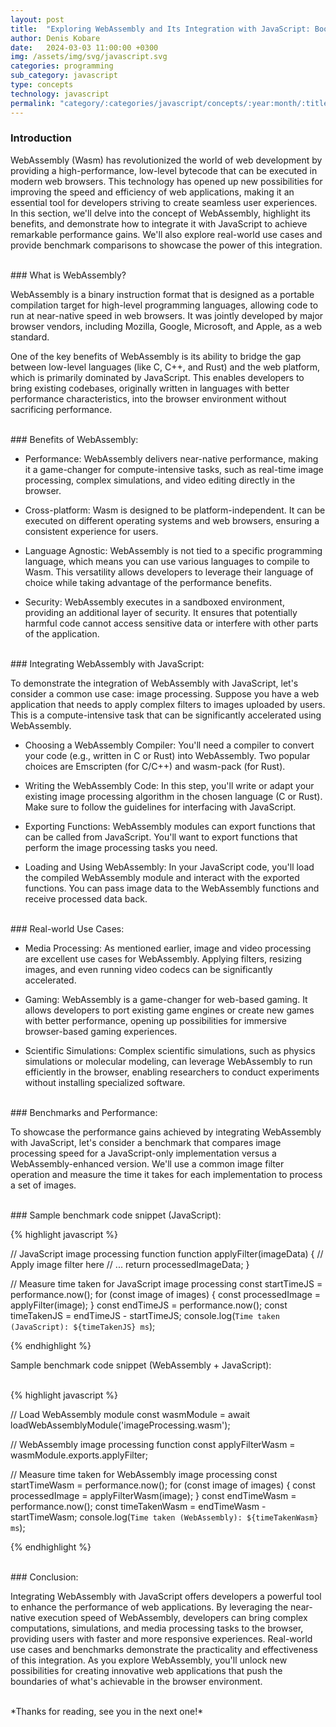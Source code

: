 ```yaml
---
layout: post
title:  "Exploring WebAssembly and Its Integration with JavaScript: Boosting Web Application Performance"
author: Denis Kobare
date:   2024-03-03 11:00:00 +0300
img: /assets/img/svg/javascript.svg
categories: programming
sub_category: javascript
type: concepts
technology: javascript
permalink: "category/:categories/javascript/concepts/:year:month/:title"
---
```



### Introduction

WebAssembly (Wasm) has revolutionized the world of web development by providing 
a high-performance, low-level bytecode that can be executed in modern web 
browsers. This technology has opened up new possibilities for improving the 
speed and efficiency of web applications, making it an essential tool for 
developers striving to create seamless user experiences. In this section, we'll 
delve into the concept of WebAssembly, highlight its benefits, and demonstrate 
how to integrate it with JavaScript to achieve remarkable performance gains. 
We'll also explore real-world use cases and provide benchmark comparisons to 
showcase the power of this integration.


<br>
### What is WebAssembly?

WebAssembly is a binary instruction format that is designed as a portable 
compilation target for high-level programming languages, allowing code to run at 
near-native speed in web browsers. It was jointly developed by major browser 
vendors, including Mozilla, Google, Microsoft, and Apple, as a web standard.

One of the key benefits of WebAssembly is its ability to bridge the gap between 
low-level languages (like C, C++, and Rust) and the web platform, which is 
primarily dominated by JavaScript. This enables developers to bring existing 
codebases, originally written in languages with better performance 
characteristics, into the browser environment without sacrificing performance.


<br>
### Benefits of WebAssembly:

- Performance: WebAssembly delivers near-native performance, making it a 
game-changer for compute-intensive tasks, such as real-time image processing, 
complex simulations, and video editing directly in the browser.

- Cross-platform: Wasm is designed to be platform-independent. It can be 
executed on different operating systems and web browsers, ensuring a consistent 
experience for users.

- Language Agnostic: WebAssembly is not tied to a specific programming language, 
which means you can use various languages to compile to Wasm. This versatility 
allows developers to leverage their language of choice while taking advantage of 
the performance benefits.

- Security: WebAssembly executes in a sandboxed environment, providing an 
additional layer of security. It ensures that potentially harmful code cannot 
access sensitive data or interfere with other parts of the application.


<br>
### Integrating WebAssembly with JavaScript:

To demonstrate the integration of WebAssembly with JavaScript, let's consider a 
common use case: image processing. Suppose you have a web application that needs 
to apply complex filters to images uploaded by users. This is a 
compute-intensive task that can be significantly accelerated using WebAssembly.

- Choosing a WebAssembly Compiler: You'll need a compiler to convert your code 
(e.g., written in C or Rust) into WebAssembly. Two popular choices are 
Emscripten (for C/C++) and wasm-pack (for Rust).

- Writing the WebAssembly Code: In this step, you'll write or adapt your 
existing image processing algorithm in the chosen language (C or Rust). Make 
sure to follow the guidelines for interfacing with JavaScript.

- Exporting Functions: WebAssembly modules can export functions that can be 
called from JavaScript. You'll want to export functions that perform the image 
processing tasks you need.

- Loading and Using WebAssembly: In your JavaScript code, you'll load the 
compiled WebAssembly module and interact with the exported functions. You can 
pass image data to the WebAssembly functions and receive processed data back.



<br>
### Real-world Use Cases:

- Media Processing: As mentioned earlier, image and video processing are 
excellent use cases for WebAssembly. Applying filters, resizing images, and even 
running video codecs can be significantly accelerated.

- Gaming: WebAssembly is a game-changer for web-based gaming. It allows 
developers to port existing game engines or create new games with better 
performance, opening up possibilities for immersive browser-based gaming 
experiences.

- Scientific Simulations: Complex scientific simulations, such as physics 
simulations or molecular modeling, can leverage WebAssembly to run efficiently 
in the browser, enabling researchers to conduct experiments without installing 
specialized software.



<br>
### Benchmarks and Performance:

To showcase the performance gains achieved by integrating WebAssembly with 
JavaScript, let's consider a benchmark that compares image processing speed for 
a JavaScript-only implementation versus a WebAssembly-enhanced version. We'll 
use a common image filter operation and measure the time it takes for each 
implementation to process a set of images.



<br>
### Sample benchmark code snippet (JavaScript):

{% highlight javascript %}

// JavaScript image processing function
function applyFilter(imageData) {
  // Apply image filter here
  // ...
  return processedImageData;
}

// Measure time taken for JavaScript image processing
const startTimeJS = performance.now();
for (const image of images) {
  const processedImage = applyFilter(image);
}
const endTimeJS = performance.now();
const timeTakenJS = endTimeJS - startTimeJS;
console.log(`Time taken (JavaScript): ${timeTakenJS} ms`);

{% endhighlight %}

Sample benchmark code snippet (WebAssembly + JavaScript):


<br>
{% highlight javascript %}

// Load WebAssembly module
const wasmModule = await loadWebAssemblyModule('imageProcessing.wasm');

// WebAssembly image processing function
const applyFilterWasm = wasmModule.exports.applyFilter;

// Measure time taken for WebAssembly image processing
const startTimeWasm = performance.now();
for (const image of images) {
  const processedImage = applyFilterWasm(image);
}
const endTimeWasm = performance.now();
const timeTakenWasm = endTimeWasm - startTimeWasm;
console.log(`Time taken (WebAssembly): ${timeTakenWasm} ms`);

{% endhighlight %}



<br>
### Conclusion:

Integrating WebAssembly with JavaScript offers developers a powerful tool to 
enhance the performance of web applications. By leveraging the near-native 
execution speed of WebAssembly, developers can bring complex computations, 
simulations, and media processing tasks to the browser, providing users with 
faster and more responsive experiences. Real-world use cases and benchmarks 
demonstrate the practicality and effectiveness of this integration. As you 
explore WebAssembly, you'll unlock new possibilities for creating innovative web 
applications that push the boundaries of what's achievable in the browser 
environment.



<br>
*Thanks for reading, see you in the next one!*

